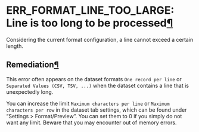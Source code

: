 ERR\_FORMAT\_LINE\_TOO\_LARGE: Line is too long to be processed[¶](#err-format-line-too-large-line-is-too-long-to-be-processed "Permalink to this heading")
===========================================================================================================================================================


Considering the current format configuration, a line cannot exceed a certain length.



Remediation[¶](#remediation "Permalink to this heading")
--------------------------------------------------------


This error often appears on the dataset formats `One record per line` or `Separated Values (CSV, TSV, ...)`
when the dataset contains a line that is unexpectedly long.


You can increase the limit `Maximum characters per line` or `Maximum characters per row` in the dataset tab settings, which can be found under “Settings \> Format/Preview”.
You can set them to 0 if you simply do not want any limit.
Beware that you may encounter out of memory errors.
